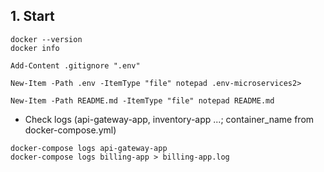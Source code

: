 ## 1. Start
```powershall
docker --version
docker info
```
```powershall
Add-Content .gitignore ".env"
```
```powershall
New-Item -Path .env -ItemType "file" notepad .env-microservices2>
```
```powershall
New-Item -Path README.md -ItemType "file" notepad README.md
```

- Check logs (api-gateway-app, inventory-app ...; container_name from docker-compose.yml)
```powershall
docker-compose logs api-gateway-app
docker-compose logs billing-app > billing-app.log
```